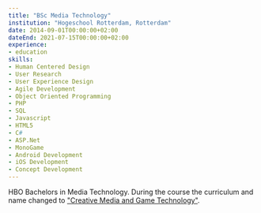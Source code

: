 ```yaml
---
title: "BSc Media Technology"
institution: "Hogeschool Rotterdam, Rotterdam"
date: 2014-09-01T00:00:00+02:00
dateEnd: 2021-07-15T00:00:00+02:00
experience:
- education
skills:
- Human Centered Design
- User Research
- User Experience Design
- Agile Development
- Object Oriented Programming
- PHP
- SQL
- Javascript
- HTML5
- C#
- ASP.Net
- MonoGame
- Android Development
- iOS Development
- Concept Development
---
```


HBO Bachelors in Media Technology. During the course the curriculum and name changed to ["Creative Media and Game Technology"](https://www.hogeschoolrotterdam.nl/opleidingen/bachelor/creative-media-and-game-technologies/voltijd/).